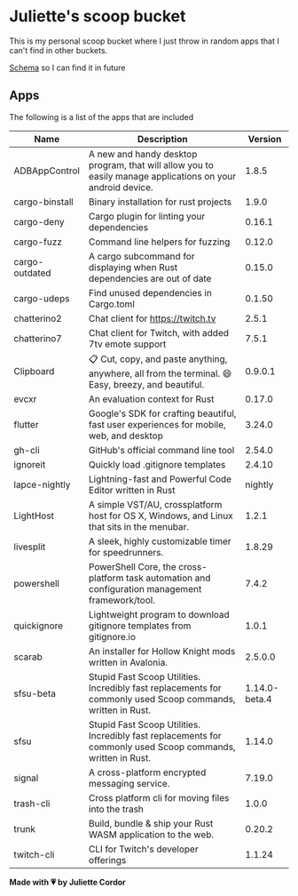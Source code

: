 # Juliette's scoop bucket

This is my personal scoop bucket where I just throw in random apps that I can't find in other buckets.

[Schema](https://raw.githubusercontent.com/ScoopInstaller/Scoop/master/schema.json) so I can find it in future

## Apps

The following is a list of the apps that are included

| Name       | Description       | Version       |
| ---------- | ----------------- | ------------- |
|ADBAppControl|A new and handy desktop program, that will allow you to easily manage applications on your android device.|1.8.5|
|cargo-binstall|Binary installation for rust projects|1.9.0|
|cargo-deny|Cargo plugin for linting your dependencies|0.16.1|
|cargo-fuzz|Command line helpers for fuzzing|0.12.0|
|cargo-outdated|A cargo subcommand for displaying when Rust dependencies are out of date|0.15.0|
|cargo-udeps|Find unused dependencies in Cargo.toml|0.1.50|
|chatterino2|Chat client for https://twitch.tv |2.5.1|
|chatterino7|Chat client for Twitch, with added 7tv emote support|7.5.1|
|Clipboard|📋 Cut, copy, and paste anything, anywhere, all from the terminal. 😄 Easy, breezy, and beautiful.|0.9.0.1|
|evcxr|An evaluation context for Rust|0.17.0|
|flutter|Google's SDK for crafting beautiful, fast user experiences for mobile, web, and desktop|3.24.0|
|gh-cli|GitHub's official command line tool|2.54.0|
|ignoreit|Quickly load .gitignore templates|2.4.10|
|lapce-nightly|Lightning-fast and Powerful Code Editor written in Rust|nightly|
|LightHost|A simple VST/AU, crossplatform host for OS X, Windows, and Linux that sits in the menubar.|1.2.1|
|livesplit|A sleek, highly customizable timer for speedrunners.|1.8.29|
|powershell|PowerShell Core, the cross-platform task automation and configuration management framework/tool.|7.4.2|
|quickignore|Lightweight program to download gitignore templates from gitignore.io|1.0.1|
|scarab|An installer for Hollow Knight mods written in Avalonia.|2.5.0.0|
|sfsu-beta|Stupid Fast Scoop Utilities. Incredibly fast replacements for commonly used Scoop commands, written in Rust.|1.14.0-beta.4|
|sfsu|Stupid Fast Scoop Utilities. Incredibly fast replacements for commonly used Scoop commands, written in Rust.|1.14.0|
|signal|A cross-platform encrypted messaging service.|7.19.0|
|trash-cli|Cross platform cli for moving files into the trash|1.0.0|
|trunk|Build, bundle & ship your Rust WASM application to the web. |0.20.2|
|twitch-cli|CLI for Twitch's developer offerings|1.1.24|


**Made with 💗 by Juliette Cordor**
